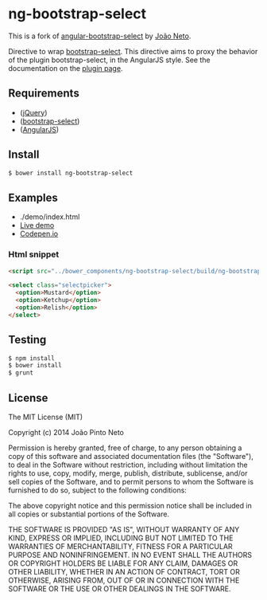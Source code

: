 ng-bootstrap-select
========================

This is a fork of [angular-bootstrap-select](https://github.com/joaoneto/angular-bootstrap-select) by [João Neto](https://github.com/joaoneto).

Directive to wrap [bootstrap-select](http://silviomoreto.github.io/bootstrap-select/). This directive aims to proxy the behavior of the plugin bootstrap-select, in the AngularJS style. See the documentation on the [plugin page](http://silviomoreto.github.io/bootstrap-select/).

## Requirements
- ([jQuery](http://jquery.com/))
- ([bootstrap-select](http://silviomoreto.github.io/bootstrap-select/))
- ([AngularJS](http://angularjs.org/))

## Install
```bash
$ bower install ng-bootstrap-select
```

## Examples
- ./demo/index.html
- [Live demo](http://joaoneto.github.io/angular-bootstrap-select/)
- [Codepen.io](http://codepen.io/joaoneto/pen/azoEdG)

### Html snippet

```html
<script src="../bower_components/ng-bootstrap-select/build/ng-bootstrap-select.min.js"></script>

<select class="selectpicker">
  <option>Mustard</option>
  <option>Ketchup</option>
  <option>Relish</option>
</select>
```

## Testing

```bash
$ npm install
$ bower install
$ grunt
```

## License
The MIT License (MIT)

Copyright (c) 2014 João Pinto Neto

Permission is hereby granted, free of charge, to any person obtaining a copy
of this software and associated documentation files (the "Software"), to deal
in the Software without restriction, including without limitation the rights
to use, copy, modify, merge, publish, distribute, sublicense, and/or sell
copies of the Software, and to permit persons to whom the Software is
furnished to do so, subject to the following conditions:

The above copyright notice and this permission notice shall be included in
all copies or substantial portions of the Software.

THE SOFTWARE IS PROVIDED "AS IS", WITHOUT WARRANTY OF ANY KIND, EXPRESS OR
IMPLIED, INCLUDING BUT NOT LIMITED TO THE WARRANTIES OF MERCHANTABILITY,
FITNESS FOR A PARTICULAR PURPOSE AND NONINFRINGEMENT. IN NO EVENT SHALL THE
AUTHORS OR COPYRIGHT HOLDERS BE LIABLE FOR ANY CLAIM, DAMAGES OR OTHER
LIABILITY, WHETHER IN AN ACTION OF CONTRACT, TORT OR OTHERWISE, ARISING FROM,
OUT OF OR IN CONNECTION WITH THE SOFTWARE OR THE USE OR OTHER DEALINGS IN
THE SOFTWARE.
